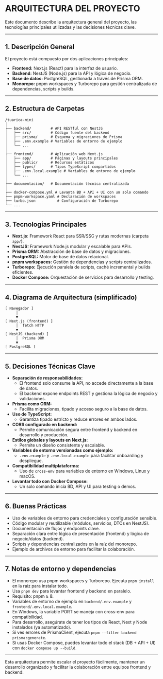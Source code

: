 # ARQUITECTURA DEL PROYECTO

Este documento describe la arquitectura general del proyecto, las tecnologías principales utilizadas y las decisiones técnicas clave.

---

## 1. Descripción General

El proyecto está compuesto por dos aplicaciones principales:

- **Frontend:** Next.js (React) para la interfaz de usuario.
- **Backend:** NestJS (Node.js) para la API y lógica de negocio.
- **Base de datos:** PostgreSQL, gestionada a través de Prisma ORM.
- **Monorepo:** pnpm workspaces y Turborepo para gestión centralizada de dependencias, scripts y builds.

---

## 2. Estructura de Carpetas

```
/tuarica-mini
│
├── backend/         # API RESTful con NestJS
│   ├── src/         # Código fuente del backend
│   ├── prisma/      # Esquema y migraciones de Prisma
│   ├── .env.example # Variables de entorno de ejemplo
│   └── ...
│
├── frontend/        # Aplicación web Next.js
│   ├── app/         # Páginas y layouts principales
│   ├── public/      # Recursos estáticos
│   ├── types/       # Tipos TypeScript compartidos
│   ├── .env.local.example # Variables de entorno de ejemplo
│   └── ...
│
├── documentacion/   # Documentación técnica centralizada
│
├── docker-compose.yml # Levanta BD + API + UI con un solo comando
├── pnpm-workspace.yaml # Declaración de workspaces
├── turbo.json          # Configuración de Turborepo
└── ...
```

---

## 3. Tecnologías Principales

- **Next.js:** Framework React para SSR/SSG y rutas modernas (carpeta `app/`).
- **NestJS:** Framework Node.js modular y escalable para APIs.
- **Prisma ORM:** Abstracción de base de datos y migraciones.
- **PostgreSQL:** Motor de base de datos relacional.
- **pnpm workspaces:** Gestión de dependencias y scripts centralizados.
- **Turborepo:** Ejecución paralela de scripts, caché incremental y builds eficientes.
- **Docker Compose:** Orquestación de servicios para desarrollo y testing.

---

## 4. Diagrama de Arquitectura (simplificado)

```
[ Navegador ]
     │
     ▼
[ Next.js (frontend) ]
     │  fetch HTTP
     ▼
[ NestJS (backend) ]
     │  Prisma ORM
     ▼
[ PostgreSQL ]
```

---

## 5. Decisiones Técnicas Clave

- **Separación de responsabilidades:**
  - El frontend solo consume la API, no accede directamente a la base de datos.
  - El backend expone endpoints REST y gestiona la lógica de negocio y validaciones.
- **Prisma como ORM:**
  - Facilita migraciones, tipado y acceso seguro a la base de datos.
- **Uso de TypeScript:**
  - Garantiza tipado estricto y reduce errores en ambos lados.
- **CORS configurado en backend:**
  - Permite comunicación segura entre frontend y backend en desarrollo y producción.
- **Estilos globales y layouts en Next.js:**
  - Permite un diseño consistente y escalable.
- **Variables de entorno versionadas como ejemplo:**
  - `.env.example` y `.env.local.example` para facilitar onboarding y despliegue.
- **Compatibilidad multiplataforma:**
  - Uso de `cross-env` para variables de entorno en Windows, Linux y macOS.
- **Levantar todo con Docker Compose:**
  - Un solo comando inicia BD, API y UI para testing o demos.

---

## 6. Buenas Prácticas

- Uso de variables de entorno para credenciales y configuración sensible.
- Código modular y reutilizable (módulos, servicios, DTOs en NestJS).
- Documentación de flujos y endpoints clave.
- Separación clara entre lógica de presentación (frontend) y lógica de negocio/datos (backend).
- Scripts y dependencias centralizados en la raíz del monorepo.
- Ejemplo de archivos de entorno para facilitar la colaboración.

---

## 7. Notas de entorno y dependencias

- El monorepo usa pnpm workspaces y Turborepo. Ejecuta `pnpm install` en la raíz para instalar todo.
- Usa `pnpm dev` para levantar frontend y backend en paralelo.
- Requisito: pnpm ≥ 8.
- Variables de entorno de ejemplo en `backend/.env.example` y `frontend/.env.local.example`.
- En Windows, la variable PORT se maneja con cross-env para compatibilidad.
- Para desarrollo, asegúrate de tener los tipos de React, Next y Node instalados (ya automatizado).
- Si ves errores de PrismaClient, ejecuta `pnpm --filter backend prisma:generate`.
- Si usas Docker Compose, puedes levantar todo el stack (DB + API + UI) con `docker compose up --build`.

---

Esta arquitectura permite escalar el proyecto fácilmente, mantener un desarrollo organizado y facilitar la colaboración entre equipos frontend y backend.
